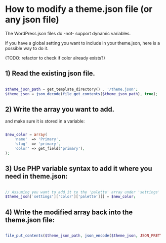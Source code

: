 # How to modify a theme.json file (or any json file)

The WordPress json files do -not- support dynamic variables.

If you have a global setting you want to include in your theme.json, here is a possible way to do it.

(TODO: refactor to check if color already exists?)

## 1) Read the existing json file.

```php

$theme_json_path = get_template_directory() . '/theme.json';
$theme_json = json_decode(file_get_contents($theme_json_path), true);

```

## 2) Write the array you want to add. 
and make sure it is stored in a variable: 

```php

$new_color = array(
    'name'  => 'Primary',
    'slug'  => 'primary',
    'color' => get_field('primary'),
);

```
## 3) Use PHP variable syntax to add it where you need in theme.json:

```php

// Assuming you want to add it to the 'palette' array under 'settings' -> 'color'
$theme_json['settings']['color']['palette'][] = $new_color;

```

## 4) Write the modified array back into the theme.json file:

```php

file_put_contents($theme_json_path, json_encode($theme_json, JSON_PRETTY_PRINT));

```